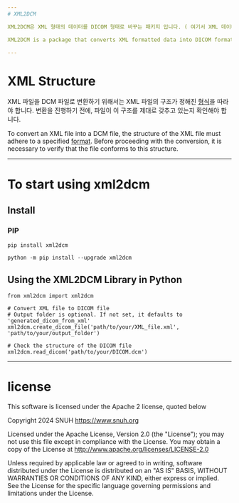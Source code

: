 ```yaml
---
# XML2DCM

XML2DCM은 XML 형태의 데이터를 DICOM 형태로 바꾸는 패키지 입니다. ( 여기서 XML 데이터는 ECG 데이터를 담고 있습니다. )

XML2DCM is a package that converts XML formatted data into DICOM format. ( the XML data contains ECG information. )

---
```


# XML Structure

XML 파일을 DCM 파일로 변환하기 위해서는 XML 파일의 구조가 정해진 [형식](https://github.com/SeungHoJUN/XML2DCM/blob/main/xml_format.txt)을 따라야 합니다. 변환을 진행하기 전에, 파일이 이 구조를 제대로 갖추고 있는지 확인해야 합니다.

To convert an XML file into a DCM file, the structure of the XML file must adhere to a specified [format](https://github.com/SeungHoJUN/XML2DCM/blob/main/xml_format.txt). Before proceeding with the conversion, it is necessary to verify that the file conforms to this structure.

---

# To start using xml2dcm

## Install

### PIP
```
pip install xml2dcm
```

```
python -m pip install --upgrade xml2dcm
```


## Using the XML2DCM Library in Python
```
from xml2dcm import xml2dcm

# Convert XML file to DICOM file
# Output folder is optional. If not set, it defaults to 'generated_dicom_from_xml'
xml2dcm.create_dicom_file('path/to/your/XML_file.xml', 'path/to/your/output_folder')

# Check the structure of the DICOM file
xml2dcm.read_dicom('path/to/your/DICOM.dcm')
```

---

# license

This software is licensed under the Apache 2 license, quoted below

Copyright 2024 SNUH https://www.snuh.org

Licensed under the Apache License, Version 2.0 (the "License"); you may not use this file except in compliance with the License. You may obtain a copy of the License at http://www.apache.org/licenses/LICENSE-2.0

Unless required by applicable law or agreed to in writing, software distributed under the License is distributed on an "AS IS" BASIS, WITHOUT WARRANTIES OR CONDITIONS OF ANY KIND, either express or implied. See the License for the specific language governing permissions and limitations under the License.
